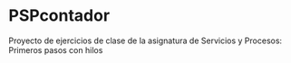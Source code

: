# PSPcontador
Proyecto de ejercicios de clase de la asignatura de Servicios y Procesos: Primeros pasos con hilos
